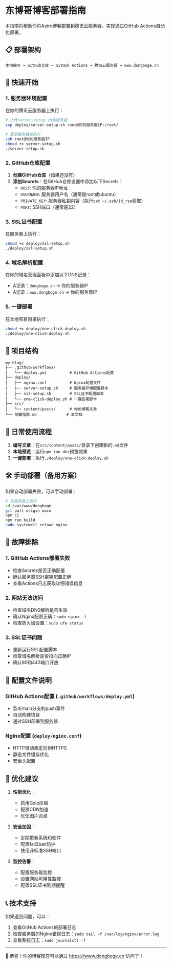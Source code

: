 # 东博哥博客部署指南

本指南将帮助你将Astro博客部署到腾讯云服务器，实现通过GitHub Actions自动化部署。

## 📋 部署架构

```
本地编写 → GitHub仓库 → GitHub Actions → 腾讯云服务器 → www.dongboge.cn
```

## 🚀 快速开始

### 1. 服务器环境配置

在你的腾讯云服务器上执行：

```bash
# 上传server-setup.sh到服务器
scp deploy/server-setup.sh root@你的服务器IP:/root/

# 登录服务器并执行
ssh root@你的服务器IP
chmod +x server-setup.sh
./server-setup.sh
```

### 2. GitHub仓库配置

1. **创建GitHub仓库**（如果还没有）
2. **添加Secrets**：在GitHub仓库设置中添加以下Secrets：
   - `HOST`: 你的服务器IP地址
   - `USERNAME`: 服务器用户名（通常是root或ubuntu）
   - `PRIVATE_KEY`: 服务器私钥内容（执行`cat ~/.ssh/id_rsa`获取）
   - `PORT`: SSH端口（通常是22）

### 3. SSL证书配置

在服务器上执行：

```bash
chmod +x deploy/ssl-setup.sh
./deploy/ssl-setup.sh
```

### 4. 域名解析配置

在你的域名管理面板中添加以下DNS记录：
- A记录：`dongboge.cn` → 你的服务器IP
- A记录：`www.dongboge.cn` → 你的服务器IP

### 5. 一键部署

在本地项目目录执行：

```bash
chmod +x deploy/one-click-deploy.sh
./deploy/one-click-deploy.sh
```

## 📁 项目结构

```
my-blog/
├── .github/workflows/
│   └── deploy.yml          # GitHub Actions配置
├── deploy/
│   ├── nginx.conf          # Nginx配置文件
│   ├── server-setup.sh     # 服务器环境配置脚本
│   ├── ssl-setup.sh        # SSL证书配置脚本
│   └── one-click-deploy.sh # 一键部署脚本
├── src/
│   └── content/posts/      # 你的博客文章
└── 部署指南.md             # 本文档
```

## 🔄 日常使用流程

1. **编写文章**：在`src/content/posts/`目录下创建新的`.md`文件
2. **本地预览**：运行`npm run dev`预览效果
3. **一键部署**：执行`./deploy/one-click-deploy.sh`

## 🛠️ 手动部署（备用方案）

如果自动部署失败，可以手动部署：

```bash
# 在服务器上执行
cd /var/www/dongboge
git pull origin main
npm ci
npm run build
sudo systemctl reload nginx
```

## 🔧 故障排除

### 1. GitHub Actions部署失败

- 检查Secrets是否正确配置
- 确认服务器SSH密钥配置正确
- 查看Actions日志获取详细错误信息

### 2. 网站无法访问

- 检查域名DNS解析是否生效
- 确认Nginx配置正确：`sudo nginx -t`
- 检查防火墙设置：`sudo ufw status`

### 3. SSL证书问题

- 重新运行SSL配置脚本
- 检查域名解析是否指向正确IP
- 确认80和443端口开放

## 📝 配置文件说明

### GitHub Actions配置 (`.github/workflows/deploy.yml`)
- 监听main分支的push事件
- 自动构建项目
- 通过SSH部署到服务器

### Nginx配置 (`deploy/nginx.conf`)
- HTTP自动重定向到HTTPS
- 静态文件缓存优化
- 安全头配置

## 🎯 优化建议

1. **性能优化**：
   - 启用Gzip压缩
   - 配置CDN加速
   - 优化图片资源

2. **安全加固**：
   - 定期更新系统和软件
   - 配置fail2ban防护
   - 使用非标准SSH端口

3. **监控告警**：
   - 配置服务器监控
   - 设置网站可用性监控
   - 配置SSL证书到期提醒

## 📞 技术支持

如果遇到问题，可以：
1. 查看GitHub Actions的部署日志
2. 检查服务器的Nginx错误日志：`sudo tail -f /var/log/nginx/error.log`
3. 查看系统日志：`sudo journalctl -f`

---

🎉 恭喜！你的博客现在可以通过 https://www.dongboge.cn 访问了！